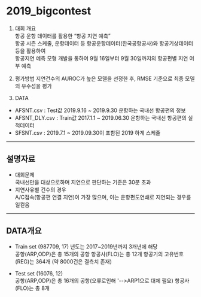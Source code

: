 # 2019_bigcontest

1. 대회 개요  
항공 운항 데이터를 활용한 “항공 지연 예측”  
항공 시즌 스케줄, 운항데이터 등 항공운항데이터(한국공항공사)와 항공기상데이터 등을 활용하여  
항공지연 예측 모형 개발을 통하여 9월 16일부터 9월 30일까지의 항공편별 지연 여부 예측 

2. 평가방법
지연건수의 AUROC가 높은 모델을 선정한 후, RMSE 기준으로 최종 모델의 우수성을 평가

3. DATA
 +  AFSNT.csv : Test값 2019.9.16 ~ 2019.9.30 운항하는 국내선 항공편의 정보
 +  AFSNT_DLY.csv : Train값 2017.1.1 ~ 2019.06.30 운항하는 국내선 항공편의 실적데이터
 +  SFSNT.csv : 2019.7.1 ~ 2019.09.30이 포함된 2019 하계 스케쥴
 
---
## 설명자료
*  대회문제  
국내선만을 대상으로하며 지연으로 판단하는 기준은 30분 초과
* 지연사유별 건수의 경우   
A/C접속(항공편 연결 지연)이 가장 많으며, 이는 운항편도연쇄로 지연되는 경우를 일컫음

---
## DATA개요  
*  Train set (987709, 17)
년도는 2017~2019년까지 3개년에 해당  
공항(ARP,ODP)은 총 15개의 공항
항공사(FLO)는 총 12개
항공기의 고유번호(REG)는 364개 (약 8000건은 결측치 존재)

*  Test set (16076, 12)  
공항(ARP,ODP)은 총 16개의 공항(오류로인해 '-->ARP1으로 대체 필요)
항공사(FLO)는 총 8개
